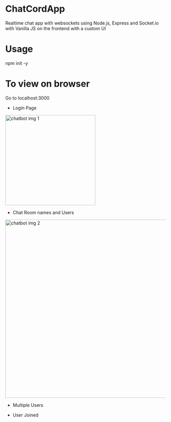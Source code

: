 # ChatCordApp
Realtime chat app with websockets using Node.js, Express and Socket.io with Vanilla JS on the frontend with a custom UI

# Usage
npm init -y

# To view on browser
Go to localhost:3000

* Login Page
<img width="283" alt="chatbot img 1" src="https://github.com/akash0749/ChatCordApp/assets/79593097/f81a231c-3741-4ee9-a8c4-ceb58e7d940b">

* Chat Room names and Users
<img width="559" alt="chatbot img 2" src="https://github.com/akash0749/ChatCordApp/assets/79593097/790b0b1e-2351-4d49-8e16-ff693749dc8f">
  

* Multiple Users


* User Joined
